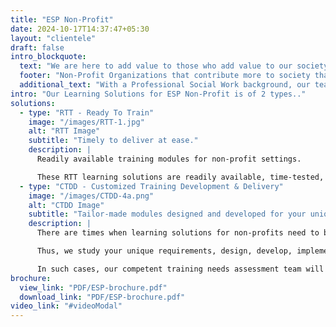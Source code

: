 ```yaml
---
title: "ESP Non-Profit"
date: 2024-10-17T14:37:47+05:30
layout: "clientele"
draft: false
intro_blockquote:
  text: "We are here to add value to those who add value to our society."  
  footer: "Non-Profit Organizations that contribute more to society than businesses that contribute to the nation's economy are one of our key focus segments..."  
  additional_text: "With a Professional Social Work background, our team of experts are aware of the challenges and complexities faced by Non-Profit Organizations, as well as the dynamic requirements that arise both from society and from Human Capital."
intro: "Our Learning Solutions for ESP Non-Profit is of 2 types.."
solutions:
  - type: "RTT - Ready To Train"
    image: "/images/RTT-1.jpg"
    alt: "RTT Image"
    subtitle: "Timely to deliver at ease."
    description: |
      Readily available training modules for non-profit settings.

      These RTT learning solutions are readily available, time-tested, and evolved based on the experiences of practicing experts in the non-profit field. Professionals from diverse fields such as psychology, sociology, and social work have sculpted these contemporary learning solutions for non-profit settings.
  - type: "CTDD - Customized Training Development & Delivery"
    image: "/images/CTDD-4a.png"
    alt: "CTDD Image"
    subtitle: "Tailor-made modules designed and developed for your unique and specific needs."
    description: |
      There are times when learning solutions for non-profits need to be created for the hour, situations, and apt needs.

      Thus, we study your unique requirements, design, develop, implement, and fully deliver customized learning solutions for your non-profit settings.

      In such cases, our competent training needs assessment team will initiate a study to ascertain your apt needs. During this process, we will interact with your appropriate stakeholders and create a roadmap to design, develop, and deliver learning solutions with clarity from start to finish.
brochure:
  view_link: "PDF/ESP-brochure.pdf"
  download_link: "PDF/ESP-brochure.pdf"
video_link: "#videoModal"
---
```

